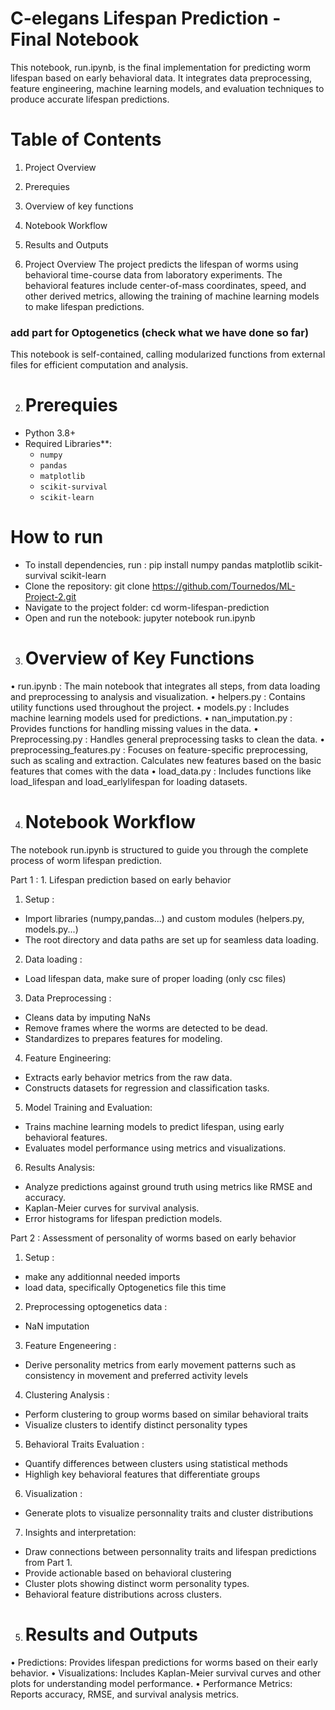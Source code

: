 
# C-elegans Lifespan Prediction - Final Notebook 

This notebook, run.ipynb, is the final implementation for predicting worm lifespan based on early behavioral data. It integrates data preprocessing, feature engineering, machine learning models, and evaluation techniques to produce accurate lifespan predictions.

# Table of Contents
1.	Project Overview
2.	Prerequies
3.  Overview of key functions
4.	Notebook Workflow
5.	Results and Outputs



1. Project Overview
The project predicts the lifespan of worms using behavioral time-course data from laboratory experiments. The behavioral features include center-of-mass coordinates, speed, and other derived metrics, allowing the training of machine learning models to make lifespan predictions.
### add part for Optogenetics (check what we have done so far)
This notebook is self-contained, calling modularized functions from external files for efficient computation and analysis.


2. #  Prerequies
- Python 3.8+
- Required Libraries**:
  - `numpy`
  - `pandas`
  - `matplotlib`
  - `scikit-survival`
  - `scikit-learn`

# How to run
-   To install dependencies, run :
pip install numpy pandas matplotlib scikit-survival scikit-learn
-   Clone the repository:
git clone https://github.com/Tournedos/ML-Project-2.git
-   Navigate to the project folder:
cd worm-lifespan-prediction
-   Open and run the notebook:
jupyter notebook run.ipynb


3. # Overview of Key Functions
•	run.ipynb : The main notebook that integrates all steps, from data loading and preprocessing to analysis and visualization.
•	helpers.py : Contains utility functions used throughout the project.
•	models.py : Includes machine learning models used for predictions.
•	nan_imputation.py : Provides functions for handling missing values in the data.
•	Preprocessing.py : Handles general preprocessing tasks to clean the data.
•	preprocessing_features.py : Focuses on feature-specific preprocessing, such as scaling and extraction. Calculates new features based on the basic features that comes with the data
•	load_data.py : Includes functions like load_lifespan and load_earlylifespan for loading datasets.


4. # Notebook Workflow
The notebook run.ipynb is structured to guide you through the complete process of worm lifespan prediction.
 
Part 1 : 1. Lifespan prediction based on early behavior
1) Setup : 
-   Import libraries (numpy,pandas...) and custom modules (helpers.py, models.py...)
-   The root directory and data paths are set up for seamless data loading.
2) Data loading :
-    Load lifespan data, make sure of proper loading (only csc files)
3) Data Preprocessing : 
-   Cleans data by imputing NaNs
-   Remove frames where the worms are detected to be dead.
-   Standardizes to prepares features for modeling.
4) Feature Engineering:
-   Extracts early behavior metrics from the raw data.
-   Constructs datasets for regression and classification tasks.
5) Model Training and Evaluation:
-   Trains machine learning models to predict lifespan, using early behavioral features.
-   Evaluates model performance using metrics and visualizations.
6) Results Analysis:
-   Analyze predictions against ground truth using metrics like RMSE and accuracy.
-   Kaplan-Meier curves for survival analysis.
-   Error histograms for lifespan prediction models.



Part 2 : Assessment of personality of worms based on early behavior
1) Setup :
-   make any additionnal needed imports
-   load data, specifically Optogenetics file this time
2) Preprocessing optogenetics data :
-   NaN imputation
3) Feature Engeneering :
-   Derive personality metrics from early movement patterns such as consistency in movement and preferred activity levels
4) Clustering Analysis :
-   Perform clustering to group worms based on similar behavioral traits
-   Visualize clusters to identify distinct personality types
5) Behavioral Traits Evaluation :
-   Quantify differences between clusters using statistical methods
-   Highligh key behavioral features that differentiate groups
6) Visualization :
-   Generate plots to visualize personnality traits and cluster distributions
7) Insights and interpretation:
-   Draw connections between personnality traits and lifespan predictions from Part 1.
-   Provide actionable based on behavioral clustering
-   Cluster plots showing distinct worm personality types.
-   Behavioral feature distributions across clusters.


5. # Results and Outputs
•	Predictions:
	Provides lifespan predictions for worms based on their early behavior.
•	Visualizations:
	Includes Kaplan-Meier survival curves and other plots for understanding model performance.
•	Performance Metrics:
	Reports accuracy, RMSE, and survival analysis metrics.